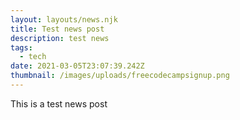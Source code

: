 ```yaml
---
layout: layouts/news.njk
title: Test news post
description: test news
tags:
  - tech
date: 2021-03-05T23:07:39.242Z
thumbnail: /images/uploads/freecodecampsignup.png
---
```

This is a test news post